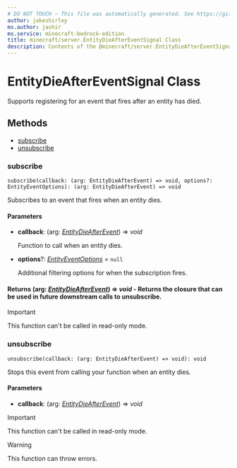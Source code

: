 ```yaml
---
# DO NOT TOUCH — This file was automatically generated. See https://github.com/mojang/minecraftapidocsgenerator to modify descriptions, examples, etc.
author: jakeshirley
ms.author: jashir
ms.service: minecraft-bedrock-edition
title: minecraft/server.EntityDieAfterEventSignal Class
description: Contents of the @minecraft/server.EntityDieAfterEventSignal class.
---
```

# EntityDieAfterEventSignal Class

Supports registering for an event that fires after an entity has died.

## Methods
- [subscribe](#subscribe)
- [unsubscribe](#unsubscribe)

### **subscribe**
`
subscribe(callback: (arg: EntityDieAfterEvent) => void, options?: EntityEventOptions): (arg: EntityDieAfterEvent) => void
`

Subscribes to an event that fires when an entity dies.

#### **Parameters**
- **callback**: (arg: [*EntityDieAfterEvent*](EntityDieAfterEvent.md)) => *void*
  
  Function to call when an entity dies.
- **options**?: [*EntityEventOptions*](EntityEventOptions.md) = `null`
  
  Additional filtering options for when the subscription fires.

#### **Returns** (arg: [*EntityDieAfterEvent*](EntityDieAfterEvent.md)) => *void* - Returns the closure that can be used in future downstream calls to unsubscribe.

> [!IMPORTANT]
> This function can't be called in read-only mode.

### **unsubscribe**
`
unsubscribe(callback: (arg: EntityDieAfterEvent) => void): void
`

Stops this event from calling your function when an entity dies.

#### **Parameters**
- **callback**: (arg: [*EntityDieAfterEvent*](EntityDieAfterEvent.md)) => *void*

> [!IMPORTANT]
> This function can't be called in read-only mode.

> [!WARNING]
> This function can throw errors.
